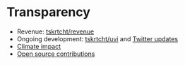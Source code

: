 # Transparency

- Revenue: [tskrtcht/revenue](https://www.beeminder.com/tskrtcht/revenue)
- Ongoing development: [tskrtcht/uvi](https://www.beeminder.com/tskrtcht/uvi) and [Twitter updates](https://twitter.com/TaskRatchet)
- [Climate impact](https://climate.stripe.com/JS6ptt)
- [Open source contributions](./open-source.md)
